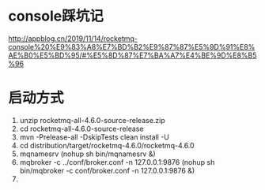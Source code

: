 # console踩坑记
http://appblog.cn/2019/11/14/rocketmq-console%20%E9%83%A8%E7%BD%B2%E9%87%87%E5%9D%91%E8%AE%B0%E5%BD%95/#%E5%8D%87%E7%BA%A7%E4%BE%9D%E8%B5%96

# 启动方式
1. unzip rocketmq-all-4.6.0-source-release.zip
2. cd rocketmq-all-4.6.0-source-release
3. mvn -Prelease-all -DskipTests clean install -U
4. cd distribution/target/rocketmq-4.6.0/rocketmq-4.6.0
5. mqnamesrv  (nohup sh bin/mqnamesrv &)
6. mqbroker -c ../conf/broker.conf  -n 127.0.0.1:9876 (nohup sh bin/mqbroker -c conf/broker.conf  -n 127.0.0.1:9876 &)
7. 